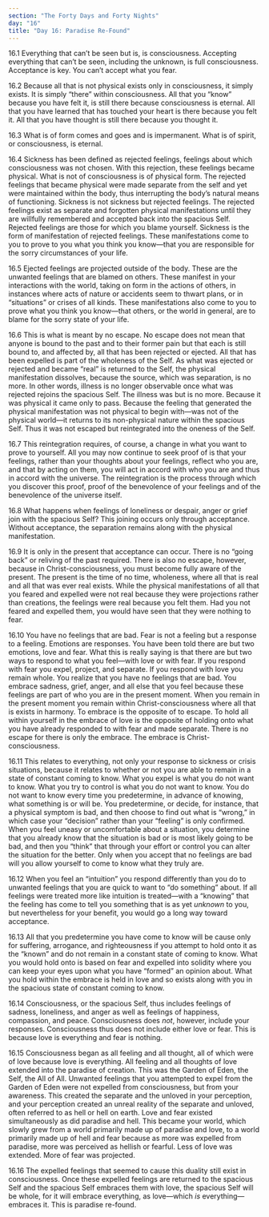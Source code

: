 ```yaml
---
section: "The Forty Days and Forty Nights"
day: "16"
title: "Day 16: Paradise Re-Found"
---
```


16.1 Everything that can’t be seen but is, is consciousness. Accepting
everything that can’t be seen, including the unknown, is full
consciousness. Acceptance is key. You can’t accept what you fear.

16.2 Because all that is not physical exists only in consciousness, it
simply exists. It is simply “there” within consciousness. All that you
“know” because you have felt it, is still there because consciousness is
eternal. All that you have learned that has touched your heart is there
because you felt it. All that you have thought is still there because
you thought it. 

16.3 What is of form comes and goes and is impermanent.  What is of
spirit, or consciousness, is eternal. 

16.4 Sickness has been defined as rejected feelings, feelings about
which consciousness was not chosen. With this rejection, these feelings
became physical. What is not of consciousness is of physical form. The
rejected feelings that became physical were made separate from the self
and yet were maintained within the body, thus interrupting the body’s
natural means of functioning.  Sickness is not sickness but rejected
feelings. The rejected feelings exist as separate and forgotten physical
manifestations until they are willfully remembered and accepted back
into the spacious Self. Rejected feelings are those for which you blame
yourself. Sickness is the form of manifestation of rejected feelings.
These manifestations come to you to prove to you what you think you
know—that you are responsible for the sorry circumstances of your life. 

16.5 Ejected feelings are projected outside of the body. These are the
unwanted feelings that are blamed on others. These manifest in your
interactions with the world, taking on form in the actions of others, in
instances where acts of nature or accidents seem to thwart plans, or in
“situations” or crises of all kinds. These manifestations also come to
you to prove what you think you know—that others, or the world in
general, are to blame for the sorry state of your life. 

16.6 This is what is meant by no escape. No escape does not mean that
anyone is bound to the past and to their former pain but that each is
still bound to, and affected by, all that has been rejected or ejected.
All that has been expelled is part of the wholeness of the Self. As what
was ejected or rejected and became “real” is returned to the Self, the
physical manifestation dissolves, because the source, which was
separation, is no more. In other words, illness is no longer observable
once what was rejected rejoins the spacious Self. The illness was but is
no more. Because it was physical it came only to pass. Because the
feeling that generated the physical manifestation was not physical to
begin with—was not of the physical world—it returns to its non-physical
nature within the spacious Self. Thus it was not escaped but
reintegrated into the oneness of the Self. 

16.7 This reintegration requires, of course, a change in what you want
to prove to yourself. All you may now continue to seek proof of is that
your feelings, rather than your thoughts about your feelings, reflect
who you are, and that by acting on them, you will act in accord with who
you are and thus in accord with the universe. The reintegration is the
process through which you discover this proof, proof of the benevolence
of your feelings and of the benevolence of the universe itself. 

16.8 What happens when feelings of loneliness or despair, anger or grief
join with the spacious Self? This joining occurs only through
acceptance. Without acceptance, the separation remains along with the
physical manifestation. 

16.9 It is only in the present that acceptance can occur.  There is no
“going back” or reliving of the past required. There is also no escape,
however, because in Christ-consciousness, you must become fully aware of
the present. The present is the time of no time, wholeness, where all
that is real and all that was ever real exists.  While the physical
manifestations of all that you feared and expelled were not real because
they were projections rather than creations, the feelings were real
because you felt them. Had you not feared and expelled them, you would
have seen that they were nothing to fear.

16.10 You have no feelings that are bad. Fear is not a feeling but a
response to a feeling. Emotions are responses. You have been told there
are but two emotions, love and fear. What this is really saying is that
there are but two ways to respond to what you feel—with love or with
fear. If you respond with fear you expel, project, and separate. If you
respond with love you remain whole. You realize that you have no
feelings that are bad. You embrace sadness, grief, anger, and all else
that you feel because these feelings are part of who you are in the
present moment. When you remain in the present moment you remain within
Christ-consciousness where all that is exists in harmony. To embrace is
the opposite of to escape. To hold all within yourself in the embrace of
love is the opposite of holding onto what you have already responded to
with fear and made separate. There is no escape for there is only the
embrace. The embrace is Christ-consciousness. 

16.11 This relates to everything, not only your response to sickness or
crisis situations, because it relates to whether or not you are able to
remain in a state of constant coming to know. What you expel is what you
do not want to know. What you try to control is what you do not want to
know. You do not want to know every time you predetermine, in advance of
knowing, what something is or will be. You predetermine, or decide, for
instance, that a physical symptom is bad, and then choose to find out
what is “wrong,” in which case your “decision” rather than your
“feeling” is only confirmed. When you feel uneasy or uncomfortable about
a situation, you determine that you already know that the situation is
bad or is most likely going to be bad, and then you “think” that through
your effort or control you can alter the situation for the better. Only
when you accept that no feelings are bad will you allow yourself to come
to know what they truly are. 

16.12 When you feel an “intuition” you respond differently than you do
to unwanted feelings that you are quick to want to “do something” about.
If all feelings were treated more like intuition is treated—with a
“knowing” that the feeling has come to tell you something that is as yet
*unknown* to you, but nevertheless for your benefit, you would go a long
way toward acceptance. 

16.13 All that you predetermine you have come to know will be cause only
for suffering, arrogance, and righteousness if you attempt to hold onto
it as the “known” and do not remain in a constant state of coming to
know. What you would hold onto is based on fear and expelled into
solidity where you can keep your eyes upon what you have “formed” an
opinion about.  What you hold within the embrace is held in love and so
exists along with you in the spacious state of constant coming to know.

16.14 Consciousness, or the spacious Self, thus includes feelings of
sadness, loneliness, and anger as well as feelings of happiness,
compassion, and peace. Consciousness does *not*, however, include your
responses. Consciousness thus does not include either love or fear. This
is because love is everything and fear is nothing. 

16.15 Consciousness began as all feeling and all thought, all of which
were of love because love is everything. All feeling and all thoughts of
love extended into the paradise of creation. This was the Garden of
Eden, the Self, the All of All. Unwanted feelings that you attempted to
expel from the Garden of Eden were not expelled from consciousness, but
from your awareness. This created the separate and the unloved in your
perception, and your perception created an unreal reality of the
separate and unloved, often referred to as hell or hell on earth. Love
and fear existed simultaneously as did paradise and hell. This became
your world, which slowly grew from a world primarily made up of paradise
and love, to a world primarily made up of hell and fear because as more
was expelled from paradise, more was perceived as hellish or fearful.
Less of love was extended. More of fear was projected. 

16.16 The expelled feelings that seemed to cause this duality still
exist in consciousness. Once these expelled feelings are returned to the
spacious Self and the spacious Self embraces them with love, the
spacious Self will be whole, for it will embrace everything, as
love—which *is* everything—embraces it.  This is paradise re-found.

